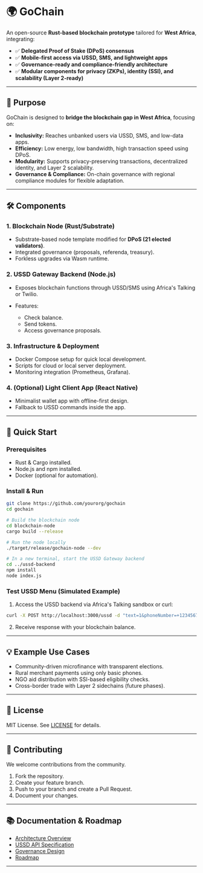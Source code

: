# 🌍 GoChain

An open-source **Rust-based blockchain prototype** tailored for **West Africa**, integrating:

* ✅ **Delegated Proof of Stake (DPoS) consensus**
* ✅ **Mobile-first access via USSD, SMS, and lightweight apps**
* ✅ **Governance-ready and compliance-friendly architecture**
* ✅ **Modular components for privacy (ZKPs), identity (SSI), and scalability (Layer 2-ready)**

---

## 🎯 Purpose

GoChain is designed to **bridge the blockchain gap in West Africa**, focusing on:

* **Inclusivity:** Reaches unbanked users via USSD, SMS, and low-data apps.
* **Efficiency:** Low energy, low bandwidth, high transaction speed using DPoS.
* **Modularity:** Supports privacy-preserving transactions, decentralized identity, and Layer 2 scalability.
* **Governance & Compliance:** On-chain governance with regional compliance modules for flexible adaptation.

---

## 🛠 Components

### 1. Blockchain Node (Rust/Substrate)

* Substrate-based node template modified for **DPoS (21 elected validators)**.
* Integrated governance (proposals, referenda, treasury).
* Forkless upgrades via Wasm runtime.

### 2. USSD Gateway Backend (Node.js)

* Exposes blockchain functions through USSD/SMS using Africa's Talking or Twilio.
* Features:

  * Check balance.
  * Send tokens.
  * Access governance proposals.

### 3. Infrastructure & Deployment

* Docker Compose setup for quick local development.
* Scripts for cloud or local server deployment.
* Monitoring integration (Prometheus, Grafana).

### 4. (Optional) Light Client App (React Native)

* Minimalist wallet app with offline-first design.
* Fallback to USSD commands inside the app.

---

## 🚀 Quick Start

### Prerequisites

* Rust & Cargo installed.
* Node.js and npm installed.
* Docker (optional for automation).

### Install & Run

```bash
git clone https://github.com/yourorg/gochain
cd gochain

# Build the blockchain node
cd blockchain-node
cargo build --release

# Run the node locally
./target/release/gochain-node --dev

# In a new terminal, start the USSD Gateway backend
cd ../ussd-backend
npm install
node index.js
```

### Test USSD Menu (Simulated Example)

1. Access the USSD backend via Africa's Talking sandbox or curl:

```bash
curl -X POST http://localhost:3000/ussd -d "text=1&phoneNumber=+1234567890"
```

2. Receive response with your blockchain balance.

---

## 💡 Example Use Cases

* Community-driven microfinance with transparent elections.
* Rural merchant payments using only basic phones.
* NGO aid distribution with SSI-based eligibility checks.
* Cross-border trade with Layer 2 sidechains (future phases).

---

## 📜 License

MIT License.
See [LICENSE](LICENSE) for details.

---

## 🤝 Contributing

We welcome contributions from the community.

1. Fork the repository.
2. Create your feature branch.
3. Push to your branch and create a Pull Request.
4. Document your changes.

---

## 📚 Documentation & Roadmap

* [Architecture Overview](docs/architecture.md)
* [USSD API Specification](docs/ussd-api.md)
* [Governance Design](docs/governance.md)
* [Roadmap](docs/roadmap.md)

---
